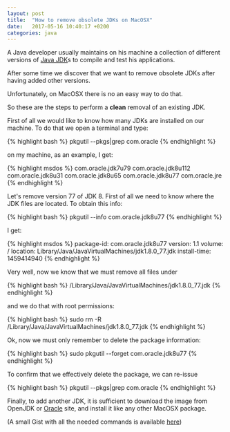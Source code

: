 ```yaml
---
layout: post
title:  "How to remove obsolete JDKs on MacOSX"
date:   2017-05-16 10:40:17 +0200
categories: java
---
```


A Java developer usually maintains on his machine a collection of different versions of [Java JDK]s to compile and test his applications.

After some time we discover that we want to remove obsolete JDKs after having added other versions.

Unfortunately, on MacOSX there is no an easy way to do that.

So these are the steps to perform a **clean** removal of an existing JDK.

First of all we would like to know how many JDKs are installed on our machine. To do that we open a terminal and type:

{% highlight bash %}
pkgutil --pkgs|grep com.oracle
{% endhighlight %}

on my machine, as an example, I get:

{% highlight msdos %}
com.oracle.jdk7u79
com.oracle.jdk8u112
com.oracle.jdk8u31
com.oracle.jdk8u65
com.oracle.jdk8u77
com.oracle.jre
{% endhighlight %}

Let's remove version 77 of JDK 8. First of all we need to know where the JDK files are located. To obtain this info:

{% highlight bash %}
pkgutil --info com.oracle.jdk8u77
{% endhighlight %}

I get:

{% highlight msdos %}
package-id: com.oracle.jdk8u77
version: 1.1
volume: /
location: Library/Java/JavaVirtualMachines/jdk1.8.0_77.jdk
install-time: 1459414940
{% endhighlight %}

Very well, now we know that we must remove all files under

{% highlight bash %}
/Library/Java/JavaVirtualMachines/jdk1.8.0_77.jdk
{% endhighlight %}

and we do that with root permissions:

{% highlight bash %}
sudo rm -R /Library/Java/JavaVirtualMachines/jdk1.8.0_77.jdk
{% endhighlight %}

Ok, now we must only remember to delete the package information:

{% highlight bash %}
sudo pkgutil --forget com.oracle.jdk8u77
{% endhighlight %}

To confirm that we effectively delete the package, we can re-issue

{% highlight bash %}
pkgutil --pkgs|grep com.oracle
{% endhighlight %}

Finally, to add another JDK, it is sufficient to download the image from OpenJDK or [Oracle] site, and install it like any other MacOSX package.

(A small Gist with all the needed commands is available [here])

[Java JDK]: http://www.oracle.com/technetwork/java/javase/downloads/jdk8-downloads-2133151.html
[Oracle]: http://www.oracle.com/technetwork/java/javase/downloads/jdk8-downloads-2133151.html
[here]: https://gist.github.com/guildenstern70/8730c4baae9b3b671f3d3712c86cf2a6

